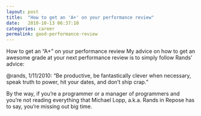 ```yaml
---
layout: post
title:  "How to get an 'A+' on your performance review"
date:   2010-10-13 06:37:10
categories: career
permalink: good-performance-review
---
```

How to get an “A+” on your performance review
My advice on how to get an awesome grade at your next performance review is to simply follow Rands’ advice:

@rands, 1/11/2010: “Be productive, be fantastically clever when necessary, speak truth to power, hit your dates, and don’t ship crap.”

By the way, if you’re a programmer or a manager of programmers and you’re not reading everything that Michael Lopp, a.k.a. Rands in Repose has to say, you’re missing out big time.
